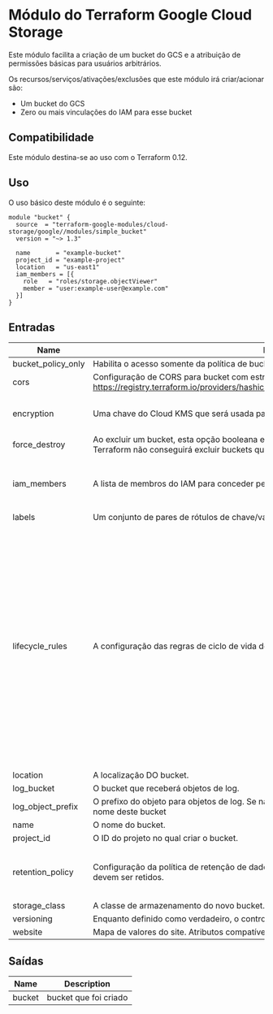 # Módulo do Terraform Google Cloud Storage 

Este módulo facilita a criação de um bucket do GCS e a atribuição de permissões básicas para usuários arbitrários.

Os recursos/serviços/ativações/exclusões que este módulo irá criar/acionar são:


- Um bucket do GCS
- Zero ou mais vinculações do IAM para esse bucket

## Compatibilidade

Este módulo destina-se ao uso com o Terraform 0.12.

## Uso

O uso básico deste módulo é o seguinte:

```hcl
module "bucket" {
  source  = "terraform-google-modules/cloud-storage/google//modules/simple_bucket"
  version = "~> 1.3"

  name       = "example-bucket"
  project_id = "example-project"
  location   = "us-east1"
  iam_members = [{
    role   = "roles/storage.objectViewer"
    member = "user:example-user@example.com"
  }]
}
```


<!-- BEGINNING OF PRE-COMMIT-TERRAFORM DOCS HOOK -->
## Entradas

| Name | Description | Type | Default | Required |
|------|-------------|------|---------|:--------:|
| bucket\_policy\_only | Habilita o acesso somente da política de bucket a um bucket. | `bool` | `true` | NÃO |
| cors | Configuração de CORS para bucket com estrutura conforme definido em https://registry.terraform.io/providers/hashicorp/google/latest/docs/resources/storage_bucket#cors. | `any` | `[]` | NÃO |
| encryption | Uma chave do Cloud KMS que será usada para criptografar objetos inseridos neste bucket | <pre>object({<br>    default_kms_key_name = string<br>  })</pre> | `null` | NÃO |
| force\_destroy | Ao excluir um bucket, esta opção booleana excluirá todos os objetos contidos. Se for false, o Terraform não conseguirá excluir buckets que contenham objetos. | `bool` | `false` | NÃO |
| iam\_members | A lista de membros do IAM para conceder permissões no bucket. | <pre>list(object({<br>    role   = string<br>    member = string<br>  }))</pre> | `[]` | NÃO |
| labels | Um conjunto de pares de rótulos de chave/valor para atribuir ao bucket. | `map(string)` | `null` | NÃO |
| lifecycle\_rules | A configuração das regras de ciclo de vida do bucket. | <pre>list(object({<br>    # Objetos com chaves:<br>    # - type - O tipo de ação desta regra do ciclo de vida. valores suportados: Delete and SetStorageClass.<br>    # - storage_class - (Obrigatório se o tipo de ação for SetStorageClass) A classe de armazenamento de destino dos objetos afetados por esta regra de ciclo de vida.<br>    ação = any<br><br>    # Objeto com chaves:<br>    # - age - (Optional) Minimum age of an object in days to para atendar a essa condição.<br>    # - created_before - (Opcional) Data de crição d eum objeto no RFC 3339 (e.g. 2017-06-13) to satisfy this condition.<br>    # - with_state - (Optional) Combine com objetos ativos e/ou arquivados. Os valores suportados incluem: "LIVE", "ARCHIVED", "ANY".<br>    # - matches_storage_class - (Opcional) Classe de armazenamento de objetos para satisfazer esta condição. Os valores suportados incluem: MULTI_REGIONAL, REGIONAL, NEARLINE, COLDLINE, STANDARD, DURABLE_REDUCED_AVAILABILITY.<br>    # - num_newer_versions - (Opcional) Relevante apenas para objetos com versão. O número de versões mais recentes de um objeto para atender a essa condição.<br>    condição = any<br>  }))</pre> | `[]` | NÃO |
| location | A localização DO bucket. | `string` | n/a | SIM |
| log\_bucket | O bucket que receberá objetos de log. | `string` | `null` | NÃO |
| log\_object\_prefix |O prefixo do objeto para objetos de log. Se não for fornecido, por padrão, o GCS o definirá com o nome deste bucket | `string` | `null` | NÃO |
| name | O nome do bucket. | `string` | n/a | SIM |
| project\_id | O ID do projeto no qual criar o bucket. | `string` | n/a | SIM |
| retention\_policy | Configuração da política de retenção de dados do bucket para quanto tempo os objetos no bucket devem ser retidos. | <pre>object({<br>    is_locked        = bool<br>    retention_period = number<br>  })</pre> | `null` | NÃO |
| storage\_class | A classe de armazenamento do novo bucket. | `string` | `null` | NÃO |
| versioning | Enquanto definido como verdadeiro, o controle de versão está totalmente ativado para este bucket. | `bool` | `true` | NÃO |
| website | Mapa de valores do site. Atributos compatíveis: main\_page\_suffix, not\_found\_page | `map(any)` | `{}` | NÃO |

## Saídas

| Name | Description |
|------|-------------|
| bucket | bucket que foi criado |


